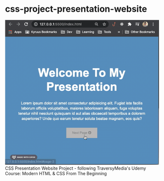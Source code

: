 # css-project-presentation-website
![preview GIF](./img/preview.gif)
CSS Presentation Website Project - following TraversyMedia's Udemy Course: Modern HTML &amp; CSS From The Beginning